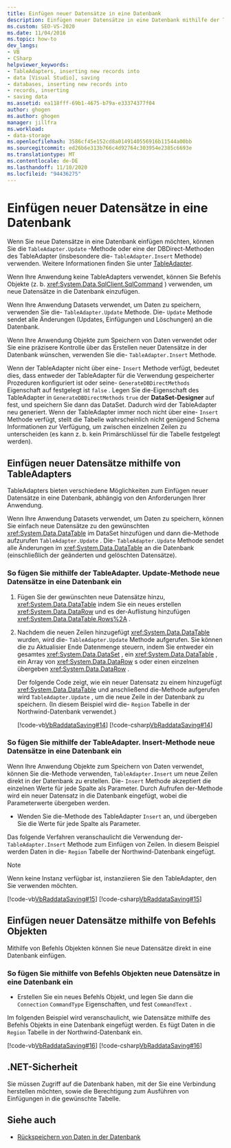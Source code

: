 ```yaml
---
title: Einfügen neuer Datensätze in eine Datenbank
description: Einfügen neuer Datensätze in eine Datenbank mithilfe der TableAdapter. Update-Methode, einer der DBDirect-Methoden des TableAdapter oder Befehls Objekten.
ms.custom: SEO-VS-2020
ms.date: 11/04/2016
ms.topic: how-to
dev_langs:
- VB
- CSharp
helpviewer_keywords:
- TableAdapters, inserting new records into
- data [Visual Studio], saving
- databases, inserting new records into
- records, inserting
- saving data
ms.assetid: ea118fff-69b1-4675-b79a-e33374377f04
author: ghogen
ms.author: ghogen
manager: jillfra
ms.workload:
- data-storage
ms.openlocfilehash: 3586cf45e152cd8a0149140556916b11544a00bb
ms.sourcegitcommit: ed26b6e313b766c4d92764c303954e2385c6693e
ms.translationtype: MT
ms.contentlocale: de-DE
ms.lasthandoff: 11/10/2020
ms.locfileid: "94436275"
---
```

# <a name="insert-new-records-into-a-database"></a>Einfügen neuer Datensätze in eine Datenbank

Wenn Sie neue Datensätze in eine Datenbank einfügen möchten, können Sie die `TableAdapter.Update` -Methode oder eine der DBDirect-Methoden des TableAdapter (insbesondere die- `TableAdapter.Insert` Methode) verwenden. Weitere Informationen finden Sie unter [TableAdapter](../data-tools/create-and-configure-tableadapters.md).

Wenn Ihre Anwendung keine TableAdapters verwendet, können Sie Befehls Objekte (z. b.  <xref:System.Data.SqlClient.SqlCommand> ) verwenden, um neue Datensätze in die Datenbank einzufügen.

Wenn Ihre Anwendung Datasets verwendet, um Daten zu speichern, verwenden Sie die- `TableAdapter.Update` Methode. Die- `Update` Methode sendet alle Änderungen (Updates, Einfügungen und Löschungen) an die Datenbank.

Wenn Ihre Anwendung Objekte zum Speichern von Daten verwendet oder Sie eine präzisere Kontrolle über das Erstellen neuer Datensätze in der Datenbank wünschen, verwenden Sie die- `TableAdapter.Insert` Methode.

Wenn der TableAdapter nicht über eine- `Insert` Methode verfügt, bedeutet dies, dass entweder der TableAdapter für die Verwendung gespeicherter Prozeduren konfiguriert ist oder seine- `GenerateDBDirectMethods` Eigenschaft auf festgelegt ist `false` . Legen Sie die-Eigenschaft des TableAdapter in `GenerateDBDirectMethods` `true` der **DataSet-Designer** auf fest, und speichern Sie dann das DataSet. Dadurch wird der TableAdapter neu generiert. Wenn der TableAdapter immer noch nicht über eine- `Insert` Methode verfügt, stellt die Tabelle wahrscheinlich nicht genügend Schema Informationen zur Verfügung, um zwischen einzelnen Zeilen zu unterscheiden (es kann z. b. kein Primärschlüssel für die Tabelle festgelegt werden).

## <a name="insert-new-records-by-using-tableadapters"></a>Einfügen neuer Datensätze mithilfe von TableAdapters

TableAdapters bieten verschiedene Möglichkeiten zum Einfügen neuer Datensätze in eine Datenbank, abhängig von den Anforderungen Ihrer Anwendung.

Wenn Ihre Anwendung Datasets verwendet, um Daten zu speichern, können Sie einfach neue Datensätze zu den gewünschten <xref:System.Data.DataTable> im DataSet hinzufügen und dann die-Methode aufzurufen `TableAdapter.Update` . Die- `TableAdapter.Update` Methode sendet alle Änderungen im <xref:System.Data.DataTable> an die Datenbank (einschließlich der geänderten und gelöschten Datensätze).

### <a name="to-insert-new-records-into-a-database-by-using-the-tableadapterupdate-method"></a>So fügen Sie mithilfe der TableAdapter. Update-Methode neue Datensätze in eine Datenbank ein

1. Fügen Sie der gewünschten neue Datensätze hinzu, <xref:System.Data.DataTable> indem Sie ein neues erstellen <xref:System.Data.DataRow> und es der-Auflistung hinzufügen <xref:System.Data.DataTable.Rows%2A> .

2. Nachdem die neuen Zeilen hinzugefügt <xref:System.Data.DataTable> wurden, wird die- `TableAdapter.Update` Methode aufgerufen. Sie können die zu Aktualisier Ende Datenmenge steuern, indem Sie entweder ein gesamtes <xref:System.Data.DataSet> , ein <xref:System.Data.DataTable> , ein Array von <xref:System.Data.DataRow> s oder einen einzelnen übergeben <xref:System.Data.DataRow> .

   Der folgende Code zeigt, wie ein neuer Datensatz zu einem hinzugefügt <xref:System.Data.DataTable> und anschließend die-Methode aufgerufen wird `TableAdapter.Update` , um die neue Zeile in der Datenbank zu speichern. (In diesem Beispiel wird die- `Region` Tabelle in der Northwind-Datenbank verwendet.)

   [!code-vb[VbRaddataSaving#14](../data-tools/codesnippet/VisualBasic/insert-new-records-into-a-database_1.vb)]
   [!code-csharp[VbRaddataSaving#14](../data-tools/codesnippet/CSharp/insert-new-records-into-a-database_1.cs)]

### <a name="to-insert-new-records-into-a-database-by-using-the-tableadapterinsert-method"></a>So fügen Sie mithilfe der TableAdapter. Insert-Methode neue Datensätze in eine Datenbank ein

Wenn Ihre Anwendung Objekte zum Speichern von Daten verwendet, können Sie die-Methode verwenden, `TableAdapter.Insert` um neue Zeilen direkt in der Datenbank zu erstellen. Die- `Insert` Methode akzeptiert die einzelnen Werte für jede Spalte als Parameter. Durch Aufrufen der-Methode wird ein neuer Datensatz in die Datenbank eingefügt, wobei die Parameterwerte übergeben werden.

- Wenden Sie die-Methode des TableAdapter `Insert` an, und übergeben Sie die Werte für jede Spalte als Parameter.

Das folgende Verfahren veranschaulicht die Verwendung der- `TableAdapter.Insert` Methode zum Einfügen von Zeilen. In diesem Beispiel werden Daten in die- `Region` Tabelle der Northwind-Datenbank eingefügt.

> [!NOTE]
> Wenn keine Instanz verfügbar ist, instanziieren Sie den TableAdapter, den Sie verwenden möchten.

[!code-vb[VbRaddataSaving#15](../data-tools/codesnippet/VisualBasic/insert-new-records-into-a-database_2.vb)]
[!code-csharp[VbRaddataSaving#15](../data-tools/codesnippet/CSharp/insert-new-records-into-a-database_2.cs)]

## <a name="insert-new-records-by-using-command-objects"></a>Einfügen neuer Datensätze mithilfe von Befehls Objekten

Mithilfe von Befehls Objekten können Sie neue Datensätze direkt in eine Datenbank einfügen.

### <a name="to-insert-new-records-into-a-database-by-using-command-objects"></a>So fügen Sie mithilfe von Befehls Objekten neue Datensätze in eine Datenbank ein

- Erstellen Sie ein neues Befehls Objekt, und legen Sie dann die `Connection` `CommandType` Eigenschaften, und fest `CommandText` .

Im folgenden Beispiel wird veranschaulicht, wie Datensätze mithilfe des Befehls Objekts in eine Datenbank eingefügt werden. Es fügt Daten in die `Region` Tabelle in der Northwind-Datenbank ein.

[!code-vb[VbRaddataSaving#16](../data-tools/codesnippet/VisualBasic/insert-new-records-into-a-database_3.vb)]
[!code-csharp[VbRaddataSaving#16](../data-tools/codesnippet/CSharp/insert-new-records-into-a-database_3.cs)]

## <a name="net-security"></a>.NET-Sicherheit

Sie müssen Zugriff auf die Datenbank haben, mit der Sie eine Verbindung herstellen möchten, sowie die Berechtigung zum Ausführen von Einfügungen in die gewünschte Tabelle.

## <a name="see-also"></a>Siehe auch

- [Rückspeichern von Daten in der Datenbank](../data-tools/save-data-back-to-the-database.md)
